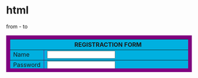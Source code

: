 # html
from - to
<!DOCTYPE html>
<html>
<body>

<table border="10" bordercolor="purple" align="center" height="100" width="100" bgcolor="sky blue" cellpadding="10" cellspacing="3">
<form>
<tr>
<th colspan="2">REGISTRACTION FORM</th>
</tr>

<tr>
<td>Name</td>
<td><input type="text"></td>
</tr>

<tr>
<td>Password</td>
<td><input type="password"></td>
</tr>

<tr>
<td>Gender</td>
<td><input type="radio" name="gender">MALE
    <input type="radio" name="gender">FEMALE</td>
</tr>
<tr>
    <td>Language Known</td> 
	<td> 
	<input type="checkbox"/>Tamil
    <input type="checkbox"/>English
    <input type="checkbox"/>Hindi
	</td>
  </tr>
  <tr>
    <td>Address</td>
	<td><textarea rows="10" cols="50"></textarea></td></tr>  
<tr>
<td>Skills</td>
<td><select>
<option> --Select-- </option>
<option value="php">Php</option>
<option value="html">Html</option>
<option value="css">Css</option>
</select></td>
</tr>
<tr>
<td>photo</td>
<td><input type="file" name="upload"></td>
</tr>

<tr>
<td colspan="2">
<button type="submit" value="Submit">Submit</button>
<button type="reset" value="Reset">Reset</button>
</td>
</tr>
</form>
</table>
</body>
</html>
